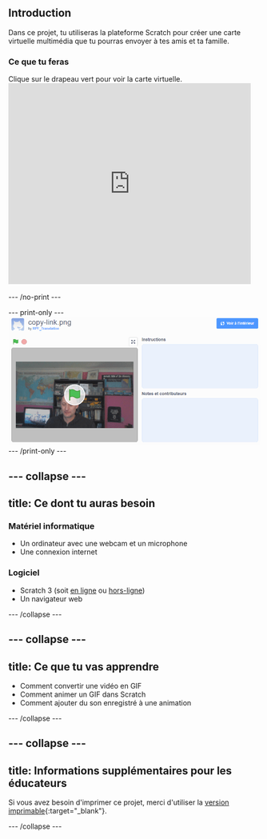 ## Introduction

Dans ce projet, tu utiliseras la plateforme Scratch pour créer une carte virtuelle multimédia que tu pourras envoyer à tes amis et ta famille.

### Ce que tu feras

Clique sur le drapeau vert pour voir la carte virtuelle. <iframe src="https://scratch.mit.edu/projects/385557938/embed" allowtransparency="true" width="485" height="402" frameborder="0" scrolling="no" allowfullscreen mark="crwd-mark"></iframe>

--- /no-print ---

--- print-only --- ![Complete project](images/showcase_static.png) --- /print-only ---

--- collapse ---
---
title: Ce dont tu auras besoin
---
### Matériel informatique

- Un ordinateur avec une webcam et un microphone
- Une connexion internet

### Logiciel

- Scratch 3 (soit [en ligne](http://rpf.io/scratchon) ou [hors-ligne](http://rpf.io/scratchoff))
- Un navigateur web

--- /collapse ---

--- collapse ---
---
title: Ce que tu vas apprendre
---

- Comment convertir une vidéo en GIF
- Comment animer un GIF dans Scratch
- Comment ajouter du son enregistré à une animation

--- /collapse ---

--- collapse ---
---
title: Informations supplémentaires pour les éducateurs
---

Si vous avez besoin d'imprimer ce projet, merci d'utiliser la [version imprimable](https://projects.raspberrypi.org/en/projects/av-e-card/print){:target="_blank"}.

--- /collapse ---
